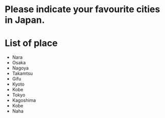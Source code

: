 # Please indicate your favourite cities in Japan.

# List of place
- Nara
- Osaka
- Nagoya
- Takamtsu
- Gifu
- Kyoto
- Kobe
- Tokyo
- Kagoshima
- Kobe
- Naha